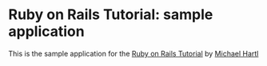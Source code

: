 # Ruby on Rails Tutorial: sample application

This is the sample application for the [Ruby on Rails Tutorial](http://railstutorial.org/) by [Michael Hartl](http://michaelhartl.com/)

